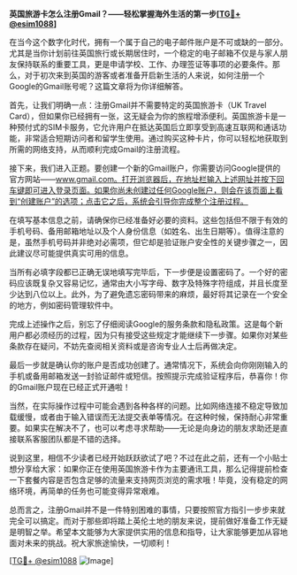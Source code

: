 **英国旅游卡怎么注册Gmail？——轻松掌握海外生活的第一步[[TG💪+ @esim1088](https://t.me/s/esim1088)]**

在当今这个数字化时代，拥有一个属于自己的电子邮件账户是不可或缺的一部分。尤其是当你计划前往英国旅行或长期居住时，一个稳定的电子邮箱不仅是与家人朋友保持联系的重要工具，更是申请学校、工作、办理签证等事项的必要条件。那么，对于初次来到英国的游客或者准备开启新生活的人来说，如何注册一个Google的Gmail账号呢？这篇文章将为你详细解答。

首先，让我们明确一点：注册Gmail并不需要特定的英国旅游卡（UK Travel Card），但如果你已经拥有一张，这无疑会为你的旅程增添便利。英国旅游卡是一种预付式的SIM卡服务，它允许用户在抵达英国后立即享受到高速互联网和通话功能，非常适合短期访问者和留学生使用。通过购买这种卡片，你可以轻松地获取到所需的网络支持，从而顺利完成Gmail的注册流程。

接下来，我们进入正题。要创建一个新的Gmail账户，你需要访问Google提供的官方网站——www.gmail.com。打开浏览器后，在地址栏输入上述网址并按下回车键即可进入登录页面。如果你尚未创建过任何Google账户，则会在该页面上看到“创建账户”的选项；点击它之后，系统会引导你完成整个注册过程。

在填写基本信息之前，请确保你已经准备好必要的资料。这些包括但不限于有效的手机号码、备用邮箱地址以及个人身份信息（如姓名、出生日期等）。值得注意的是，虽然手机号码并非绝对必需项，但它却是验证账户安全性的关键步骤之一，因此建议尽可能提供真实可用的信息。

当所有必填字段都已正确无误地填写完毕后，下一步便是设置密码了。一个好的密码应该既复杂又容易记忆，通常由大小写字母、数字及特殊字符组成，并且长度至少达到八位以上。此外，为了避免遗忘密码带来的麻烦，最好将其记录在一个安全的地方，例如密码管理软件中。

完成上述操作之后，别忘了仔细阅读Google的服务条款和隐私政策。这是每个新用户都必须经历的过程，因为只有接受这些规定才能继续下一步骤。如果你对某些条款存在疑问，不妨先查阅相关资料或是咨询专业人士后再做决定。

最后一步就是确认你的账户是否成功创建了。通常情况下，系统会向你刚刚输入的手机或备用邮箱发送一封验证邮件或短信。按照提示完成验证程序后，恭喜你！你的Gmail账户现在已经正式开通啦！

当然，在实际操作过程中可能会遇到各种各样的问题。比如网络连接不稳定导致加载缓慢，或者由于输入错误而无法提交表单等情况。在这种时候，保持耐心非常重要。如果实在解决不了，也可以考虑寻求帮助——无论是向身边的朋友求助还是直接联系客服团队都是不错的选择。

说到这里，相信不少读者已经开始跃跃欲试了吧？不过在此之前，还有一个小贴士想分享给大家：如果你正在使用英国旅游卡作为主要通讯工具，那么记得提前检查一下套餐内容是否包含足够的流量来支持网页浏览的需求哦！毕竟，没有稳定的网络环境，再简单的任务也可能变得异常艰难。

总而言之，注册Gmail并不是一件特别困难的事情，只要按照官方指引一步步来就完全可以搞定。而对于那些即将踏上英伦土地的朋友来说，提前做好准备工作无疑是明智之举。希望本文能够为大家提供实用的信息和指导，让大家能够更加从容地面对未来的挑战。祝大家旅途愉快，一切顺利！

[[TG💪+ @esim1088](https://t.me/s/esim1088) ![Image](https://i.postimg.cc/4NQfJmqS/Snipaste-2025-05-13-00-14-12.png)]